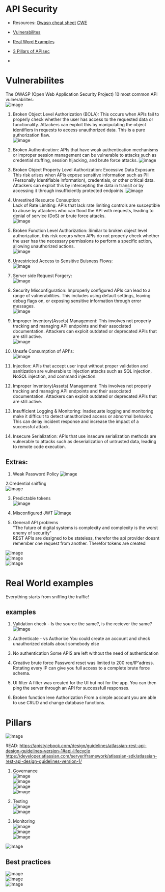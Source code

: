 # API Security
- Resources:
  [Owasp cheat sheet](https://cheatsheetseries.owasp.org/cheatsheets/Authentication_Cheat_Sheet.html)
  [CWE](https://cwe.mitre.org/documents/cwe_usage/guidance.html)
  
- [Vulnerabilites](#vulnerabilities)
- [Real Word Examples](#examples)
- [3 Pillars of APIsec](#pillars)
-

# Vulnerabilites
The OWASP (Open Web Application Security Project) 10 most common API vulnerabilites:  
![image](https://github.com/Keeriiim/API_DEV/assets/117115289/3babd851-1455-49e1-934b-ecbcf8d6339d)  

1. Broken Object Level Authorization (BOLA): This occurs when APIs fail to properly check whether the user has access to the requested data or functionality. Attackers can exploit this by manipulating the object identifiers in requests to access unauthorized data.
   This is a pure authorization flaw.  
   ![image](https://github.com/Keeriiim/API_DEV/assets/117115289/4e4a634e-5ebc-448f-84de-9321bb436157)

   
2. Broken Authentication: APIs that have weak authentication mechanisms or improper session management can be vulnerable to attacks such as credential stuffing, session hijacking, and brute force attacks.
   ![image](https://github.com/Keeriiim/API_DEV/assets/117115289/05846179-db88-4c9a-99ac-e3dbec60fe67)  

3. Broken Object Property Level Authorization: 
   Excessive Data Exposure: This risk arises when APIs expose sensitive information such as PII (Personally Identifiable Information), credentials, or other critical data. Attackers can exploit this by intercepting the data in transit or by accessing it through insufficiently protected endpoints.
   ![image](https://github.com/Keeriiim/API_DEV/assets/117115289/1d81072e-8182-4dff-973b-3a2e3fe29141)  

4. Unrestired Resource Consuption:  
  Lack of Rate Limiting: APIs that lack rate limiting controls are susceptible to abuse by attackers who can flood the API with requests, leading to denial of service (DoS) or brute force attacks.  
  ![image](https://github.com/Keeriiim/API_DEV/assets/117115289/4c82c730-a48b-4102-be13-d151ca6c933c)  

5. Broken Function Level Authorization: Similar to broken object level authorization, this risk occurs when APIs do not properly check whether the user has the necessary permissions to perform a specific action, allowing unauthorized actions.  
    ![image](https://github.com/Keeriiim/API_DEV/assets/117115289/a51f4bbe-392f-42d9-a0d4-033c94286778)  

6. Unrestricted Access to Sensitive Buisness Flows:  
   ![image](https://github.com/Keeriiim/API_DEV/assets/117115289/e16ef6cf-8cb3-4274-b558-9e211ac9fa52)  

7. Server side Request Forgery:  
   ![image](https://github.com/Keeriiim/API_DEV/assets/117115289/6c78e95f-7707-4792-9359-e56e36c6be55)  
   
8. Security Misconfiguration: Improperly configured APIs can lead to a range of vulnerabilities. This includes using default settings, leaving debug flags on, or exposing sensitive information through error messages.  
   ![image](https://github.com/Keeriiim/API_DEV/assets/117115289/2e605ce6-cafb-4431-95a7-4f2972046710)  

9. Improper Inventory(Assets) Management: This involves not properly tracking and managing API endpoints and their associated documentation. Attackers can exploit outdated or deprecated APIs that are still active.  
   ![image](https://github.com/Keeriiim/API_DEV/assets/117115289/834e8a57-be04-4aaa-a0e2-85ea55f0bce6)  

10. Unsafe Consumption of API's:  
    ![image](https://github.com/Keeriiim/API_DEV/assets/117115289/c26bab72-bdca-4593-a9f1-b0125329e502)  

11. Injection: APIs that accept user input without proper validation and sanitization are vulnerable to injection attacks such as SQL injection, NoSQL injection, and command injection.
12. Improper Inventory(Assets) Management: This involves not properly tracking and managing API endpoints and their associated documentation. Attackers can exploit outdated or deprecated APIs that are still active.
13. Insufficient Logging & Monitoring: Inadequate logging and monitoring make it difficult to detect unauthorized access or abnormal behavior. This can delay incident response and increase the impact of a successful attack.
14. Insecure Serialization: APIs that use insecure serialization methods are vulnerable to attacks such as deserialization of untrusted data, leading to remote code execution.





## Extras:
1. Weak Password Policy
![image](https://github.com/Keeriiim/API_DEV/assets/117115289/b63183ce-64e2-44bf-9017-c91a420f42c3)

2.Credential sniffing  
![image](https://github.com/Keeriiim/API_DEV/assets/117115289/a3660c72-224d-4d21-aa24-cea4beab595e)  

3. Predictable tokens  
![image](https://github.com/Keeriiim/API_DEV/assets/117115289/5d12988b-6186-41cf-b31a-089261615a80)  

4. Misconfigured JWT
![image](https://github.com/Keeriiim/API_DEV/assets/117115289/27107e7a-c26f-4d5a-946b-23251993b672)

5. Generall API problems  
   "The future of digital systems is complexity and complexity is the worst enemy of security"  
   REST APIs are designed to be stateless, therefor the api provider doesnt remember one request from another. Therefor tokens are created  

![image](https://github.com/Keeriiim/API_DEV/assets/117115289/e9a41986-6017-4b42-9534-c4241adea403)  
![image](https://github.com/Keeriiim/API_DEV/assets/117115289/574393a8-2875-42c6-9a18-ae29d0c59fd1)  
![image](https://github.com/Keeriiim/API_DEV/assets/117115289/e6db24fd-a3c4-47f7-818e-2be591ea81f4)  

































# Real World examples
Everything starts from sniffing the traffic!
## examples
1. Validation check - Is the source the same?, is the reciever the same?  
![image](https://github.com/Keeriiim/API_DEV/assets/117115289/7078116e-6155-41d3-aa62-66b66948b317)  

2. Authenticate - vs Authorice
  You could create an account and check unauthorized details about somebody else

3. No authentication
   Some APIS are left without the need of authentication

4. Creative brute force
   Password reset was limited to 200 req/IP'adress. Rotating every IP can give you full access to a complete brute force schema.

5. UI filter
   A filter was created for the UI but not for the app. You can then ping the server through an API for successfull responses.

6. Broken function leve Authorization
   From a simple account you are able to use CRUD and change database functions.

# Pillars  
![image](https://github.com/Keeriiim/API_DEV/assets/117115289/1cb4d6c5-b275-46bc-9f90-0051fb5ea7d1)  

READ: 
https://apistylebook.com/design/guidelines/atlassian-rest-api-design-guidelines-version-1#api-lifecycle
https://developer.atlassian.com/server/framework/atlassian-sdk/atlassian-rest-api-design-guidelines-version-1/

1. Governance  
   ![image](https://github.com/Keeriiim/API_DEV/assets/117115289/901c9375-dc3a-4f30-9b1b-b6a669a301f8)  
   ![image](https://github.com/Keeriiim/API_DEV/assets/117115289/421d4083-233a-49bf-8831-a20d4805dcbd)  
   ![image](https://github.com/Keeriiim/API_DEV/assets/117115289/8806f11f-ccef-489f-a57f-260984a67a10)  
   ![image](https://github.com/Keeriiim/API_DEV/assets/117115289/5062e1a4-05bc-4e75-8507-9a31cb420b57)  

2. Testing  
   ![image](https://github.com/Keeriiim/API_DEV/assets/117115289/ae3948bb-8ece-49e6-8e31-a3b55238f2f1)  
   ![image](https://github.com/Keeriiim/API_DEV/assets/117115289/8f5b19e3-6710-4526-b4d2-37d690937cd0)  

3. Monitoring  
   ![image](https://github.com/Keeriiim/API_DEV/assets/117115289/7d0254ad-ca3b-4b79-9c48-6db70b85cbbf)  
   ![image](https://github.com/Keeriiim/API_DEV/assets/117115289/0ff800dd-1acf-4a59-95da-b43038167778)  
   ![image](https://github.com/Keeriiim/API_DEV/assets/117115289/c5d6053e-3245-4f11-abdb-1b2f93698278)  

![image](https://github.com/Keeriiim/API_DEV/assets/117115289/6c75ae43-d7ff-4dcf-be02-485885e31e23)  

## Best practices  
![image](https://github.com/Keeriiim/API_DEV/assets/117115289/3a6ddf28-c343-4f2d-849f-d3cf2f683ea3)  
![image](https://github.com/Keeriiim/API_DEV/assets/117115289/0ce9cbe1-d091-442b-9c00-94635c5a90b0)  
![image](https://github.com/Keeriiim/API_DEV/assets/117115289/90f19013-6180-447a-8eca-4331c199a7e7)  










   


